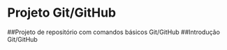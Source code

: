 # Projeto Git/GitHub

##Projeto de repositório com comandos básicos Git/GitHub
##Introdução Git/GitHub
